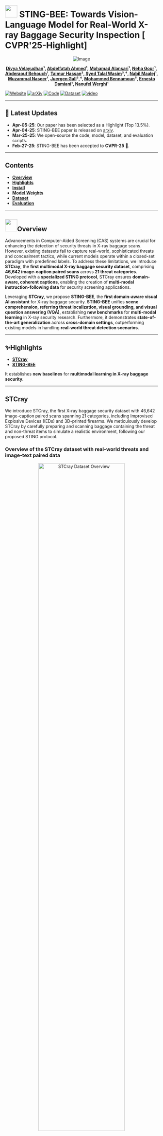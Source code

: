 # <img src="./images/logo.jpeg" height="40"> STING-BEE: Towards Vision-Language Model for Real-World X-ray Baggage Security Inspection [ CVPR'25-Highlight]

<p align="center">
    <img src="https://i.imgur.com/waxVImv.png" alt="Image">
</p>
<p align="center">
  <strong>
    <a href="https://www.linkedin.com/in/divya-velayudhan-958052175">Divya Velayudhan</a>¹,  
    <a href="https://scholar.google.com/citations?user=2tHwtZwAAAAJ&hl=en">Abdelfatah Ahmed</a>¹, 
    <a href="https://www.linkedin.com/in/mohamad-alansari/">Mohamad Alansari</a>¹, 
    <a href="https://www.linkedin.com/in/neha-gour-3b501055/">Neha Gour</a>¹, 
    <a href="https://www.linkedin.com/in/abderaouf-behouch-2a1207102/">Abderaouf Behouch</a>¹,  
    <a href="https://www.linkedin.com/in/taimur-hassan-46a4a950/">Taimur Hassan</a>², 
    <a href="https://www.linkedin.com/in/wasimsyedtalal/">Syed Talal Wasim</a>³,⁴, 
    <a href="https://scholar.google.com/citations?user=Y0KW_J4AAAAJ&hl=en">Nabil Maalej</a>¹,  
    <a href="https://muzammal-naseer.com/">Muzammal Naseer</a>¹, 
    <a href="https://www.linkedin.com/in/juergen-gall-a78103204/">Juergen Gall</a>³,⁴,  
    <a href="https://www.linkedin.com/in/mohammed-bennamoun-b3147174/">Mohammed Bennamoun</a>⁵, 
    <a href="https://www.linkedin.com/in/ernestodamiani/">Ernesto Damiani</a>¹, 
    <a href="https://www.linkedin.com/in/naoufel-werghi-80846338/">Naoufel Werghi</a>¹  
  </strong>
</p>
  


[![Website](https://img.shields.io/badge/STING--BEE-Website-87CEEB)](https://divs1159.github.io/STING-BEE/) [![arXiv](https://img.shields.io/badge/arXiv-Paper-B31B1B)](https://arxiv.org/abs/2504.02823)  [![Code](https://img.shields.io/badge/GitHub-Code-181717?logo=github)](https://github.com/Divs1159/STING-BEE) [![Dataset](https://img.shields.io/badge/STCray-Dataset-228B22)](https://huggingface.co/datasets/Naoufel555/STCray-Dataset)  [![video](https://img.shields.io/badge/Video-Presentation-F9D371)](https://youtu.be/_efmQW2nSGw)

---

## 📢 Latest Updates
- **Apr-05-25**: Our paper has been selected as a Highlight (Top 13.5%).
- **Apr-04-25**: STING-BEE paper is released on [arxiv](https://arxiv.org/abs/2504.02823). 
- **Mar-25-25**: We open-source the code, model, dataset, and evaluation scripts. 
- **Feb-27-25**: STING-BEE has been accepted to **CVPR-25** 🎉.
  
---

## Contents
- [**Overview**](#overview)
- [**Highlights**](#highlights)
- [**Install**](#install)
- [**Model Weights**](#model-weights)
- [**Dataset**](https://huggingface.co/datasets/Naoufel555/STCray-Dataset)
- [**Evaluation**](#evaluation)

---  

## <img src="images/logo.jpeg" height="40">**Overview**  

Advancements in Computer-Aided Screening (CAS) systems are crucial for enhancing the detection of security threats in X-ray baggage scans. However, existing datasets fail to capture real-world, sophisticated threats and concealment tactics, while current models operate within a closed-set paradigm with predefined labels. To address these limitations, we introduce **STCray**, the **first multimodal X-ray baggage security dataset**, comprising **46,642 image-caption paired scans** across **21 threat categories**. Developed with a **specialized STING protocol**, STCray ensures **domain-aware, coherent captions**, enabling the creation of **multi-modal instruction-following data** for security screening applications.  

Leveraging **STCray**, we propose **STING-BEE**, the **first domain-aware visual AI assistant** for X-ray baggage security. **STING-BEE** unifies **scene comprehension, referring threat localization, visual grounding, and visual question answering (VQA)**, establishing **new benchmarks** for **multi-modal learning** in X-ray security research. Furthermore, it demonstrates **state-of-the-art generalization** across **cross-domain settings**, outperforming existing models in handling **real-world threat detection scenarios**.

---

## ✨**Highlights**

- [**STCray**](#stcray)
- [**STING-BEE**](#sting-bee)  

It establishes **new baselines** for **multimodal learning in X-ray baggage security**.  

---

## **STCray**  

We introduce STCray, the first X-ray baggage security dataset with 46,642 image-caption paired scans spanning 21 categories, including Improvised Explosive Devices (IEDs) and 3D-printed firearms. We meticulously develop STCray by carefully preparing and scanning baggage containing the threat and non-threat items to simulate a realistic environment, following our proposed STING protocol.

### Overview of the STCray dataset with real-world threats and image-text paired data

<div align="center">
  <img src="images/TopFig1.png" alt="STCray Dataset Overview" width="75%">
</div>

### **Comparison with Other X-ray Datasets**

| Dataset  | #Classes | Multimodal | Strategic Concealment | Emerging Novel Threats | Zero-shot Task |
|---------------|---------|------------|------------|------------|------------|
| GDXray (JNDE'15) | 3  | ❌ | ❌ | ❌ | ❌ |
| SIXray (CVPR'19) | 6  | ❌ | ❌ | ❌ | ❌ |
| OPIXray (ACMMM'20) | 5  | ❌ | ❌ | ❌ | ❌ |
| HiXray (ICCV'21) | 8  | ❌ | ❌ | ❌ | ❌ |
| DvXray (IEEE IFS'22) | 15 | ❌ | ❌ | ❌ | ❌ |
| CLCXray (IEEE IFS'22) | 12 | ❌ | ❌ | ❌ | ❌ |
| PIDRay (IJCV'23) | 15 | ❌ | ❌ | ❌ | ❌ |
| **STCray (Ours)** | **21** | ✅ | ✅ | ✅ | ✅ |

* Comparison based on multimodality, strategic concealment, novel threats, and zero-shot task capabilities.*

---
## **STING-BEE**

We introduce STING-BEE, the domain-aware visual AI assistant for X-ray baggage screening, trained on the instruction following dataset derived from the image-caption pairs of our proposed STCray dataset. STING-BEE provides a unified platform for scene comprehension, referring threat localization, visual grounding, and VQA, establishing new baselines for X-ray baggage security research.

<div align="center">
  <img src="images/STCray_Proposed_CVPR_V4.png" alt="STING-BEE Training and Evaluation Pipeline" width="100%">
  </div>
  <p class="absfont text-justify">(Left) STCray Dataset Collection, capturing X-ray images with systematic varia-
tions in threat type, location, and occlusion, along with detailed captions and bounding box annotations; (Center) Multi-modal Instruction
Tuning, consisting of Multi-task Threat Instruction Tuning and Threat Visual-Grounded Instruction Tuning (Right) Examples of STING-
BEE evaluation tasks including Scene Comprehension, Referring Expression, Visual Grounding, and VQA.</p>

---

## **Install**

1. Clone this repository and navigate to STING-BEE folder
```bash
git clone https://github.com/Divs1159/STING-BEE.git
cd STING-BEE
```

2. Install Package
```Shell
conda create -n stingbee python=3.9 -y
conda activate stingbee
pip install --upgrade pip  
pip install -e .

```

3. Install additional packages for training cases
```
pip install ninja
pip install flash-attn --no-build-isolation
```

### Upgrade to latest code base

```Shell
git pull
pip uninstall transformers
pip install -e .
```
---

## 🔗**Model Weights**

Please check out our [Model Zoo](https://github.com/Divs1159/STING-BEE/blob/main/docs/MODEL_ZOO.md) for detailed information on STING-BEE checkpoint weights.

Alternatively, you can directly download the **STING-BEE-7B** model weights from [🤗 Hugging Face](https://huggingface.co/Divs1159/stingbee-7b).

Check [LoRA.md](https://github.com/Divs1159/STING-BEE/blob/main/docs/LoRA.md) for instructions on how to run the demo.


---

## Train

STING-BEE training consists of visual instruction tuning using StingBee_XrayInstruct data: Multimodal instruction-following data generated using STCray, fine-tuned over the pre-trained weights of LlaVA-v1.5.

We train STING-BEE on 2 A100 GPUs with 80GB memory. To train on fewer GPUs, you can reduce the `per_device_train_batch_size` and increase the `gradient_accumulation_steps`. To keep the global batch size the same, use the formula: `per_device_train_batch_size` x `gradient_accumulation_steps` x `num_gpus`.

### Hyperparameters
We used the following hyperparameters in fine-tuning:

| Hyperparameter | Global Batch Size | Learning rate | Epochs | Max length | Weight decay |
| --- | ---: | ---: | ---: | ---: | ---: |
| STING-BEE-7B | 96 | 2e-5 | 1 | 2048 | 0 |

### Pretrain (feature alignment)

We use the pretrained projector from LLaVAv1.5, which is trained on 558K subset of the LAION-CC-SBU dataset with BLIP captions.

- `--mm_projector_type mlp2x_gelu`: the two-layer MLP vision-language connector.
- `--vision_tower openai/clip-vit-large-patch14-336`: CLIP ViT-L/14 336px.

## 🧾 Visual Instruction Tuning

### 1. 📦 Prepare Data

To train STING-BEE on your own, you need:

- The instruction tuning annotations (`StingBee_XrayInstruct.json`). Download the instruction tuning dataset from [Hugging Face](https://huggingface.co/datasets/Divs1159/StingBee_XrayInstruct) .
- Images from [STCray Train set](https://huggingface.co/datasets/Naoufel555/STCray-Dataset/blob/main/STCray_TrainSet.rar) to be placed in a single flat directory.
  
  
**📁 Expected folder structure:**
```bash
STCray_TrainSet/
├── Images/
│   ├── xray_00001.png
│   ├── xray_00002.jpg
│   ├── ...
├── StingBee_XrayInstruct.json
```
> 🔹 The `Images/` folder should contain all X-ray images — not organized in class-wise subfolders.

Once arranged like above, pass the image folder and annotation file paths in your training script.

### 2. 🚀 Start Training

Visual instruction tuning takes time due to the increased resolution of CLIP encoder. 

To launch training with LoRA, use the provided script: [`finetune_lora.sh`](https://github.com/Divs1159/STING-BEE/blob/main/scripts/finetune_lora.sh).

```bash
 ./scripts/finetune_lora.sh
```

💡 Make sure the instruction data and image paths are correctly set.

---

## 📊**Evaluation**

STING-BEE provides a unified platform for scene comprehension, referring threat localization, visual grounding, and VQA, establishing new baselines for X-ray baggage security research. 
We evaluated and compared the cross-domain performance of our STING-BEE across diverse vision-language tasks using three other public datasets.

To establish evaluation benchmarks for VQA in X-ray threat monitoring, we developed a comprehensive Visual Question Answers (VQAs) with 39,194 questions, based on images 
from STCray test set, SIXray, and PIDray. These include seven distinct question categories- Instance Identity, Instance Counting, Instance Location, Instance Attribute, Instance Interaction, Complex Visual Reasoning, and Misleading Questions.

These question types capture different levels of interleaved text-image understanding critical for real-world security screening tasks.

👉 See the [VQA Evaluation Benchmark](https://github.com/Divs1159/STING-BEE/tree/main/stingbee/eval/VQA%20Evaluation%20Benchmark)

---

## 🎯 Qualitative Results

Qualitative examples below  showcasing the capabilities of STING-BEE across diverse vision-language tasks: Scene Comprehension (d, e, f, i), Referring Threat Localization (a, j), Visual Grounding (c, g), and Visual Question Answering (b, h). These examples span four X-ray security datasets— STCray, SIXray, PIDray, and Compass XP — illustrating STING-BEE’s robustness and adaptability to diverse X-ray imagery.

<p align="center">
  <img src="images/Qual2_V2.png" alt="Results_stingbee">
</p>          

---

### Scene Comprehension

<p align="center">
  <img src="images/Qual3_V2.png" alt="Results_stingbee_scene">
</p> 

---

### Visual Grounding

<p align="center">
  <img src="images/Qual4_V2.png" alt="Results_stingbee_grounding">
</p>

---

## **📜 Citation**

If you find this work useful in your research, please cite:

```bibtex
@inproceedings{velayudhan2025sting,
  title={STING-BEE: Towards Vision-Language Model for Real-World X-ray Baggage Security Inspection},
  author={Velayudhan, Divya and Ahmed, Abdelfatah and Alansari, Mohamad and Gour, Neha and Behouch, Abderaouf and Hassan, Taimur and Wasim, Syed Talal and Maalej, Nabil and Naseer, Muzammal and Gall, Juergen and others},
  booktitle={Proceedings of the Computer Vision and Pattern Recognition Conference},
  pages={20767--20777},
  year={2025}
}
```

## 🙏 Acknowledgement
We are thankful to LLaVA and Vicuna for releasing their models and code as open-source contributions.

---
